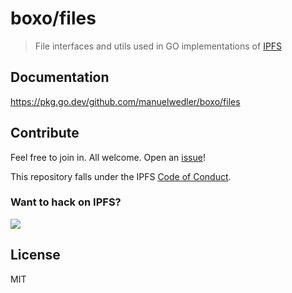 # boxo/files

> File interfaces and utils used in GO implementations of [IPFS](https://ipfs.tech)

## Documentation

https://pkg.go.dev/github.com/manuelwedler/boxo/files

## Contribute

Feel free to join in. All welcome. Open an [issue](https://github.com/manuelwedler/boxo/issues)!

This repository falls under the IPFS [Code of Conduct](https://github.com/ipfs/community/blob/master/code-of-conduct.md).

### Want to hack on IPFS?

[![](https://cdn.rawgit.com/jbenet/contribute-ipfs-gif/master/img/contribute.gif)](https://github.com/ipfs/community/blob/master/CONTRIBUTING.md)

## License

MIT

